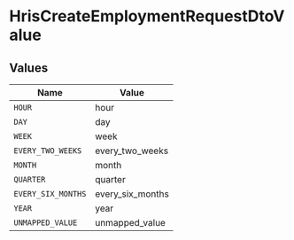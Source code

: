 # HrisCreateEmploymentRequestDtoValue


## Values

| Name               | Value              |
| ------------------ | ------------------ |
| `HOUR`             | hour               |
| `DAY`              | day                |
| `WEEK`             | week               |
| `EVERY_TWO_WEEKS`  | every_two_weeks    |
| `MONTH`            | month              |
| `QUARTER`          | quarter            |
| `EVERY_SIX_MONTHS` | every_six_months   |
| `YEAR`             | year               |
| `UNMAPPED_VALUE`   | unmapped_value     |